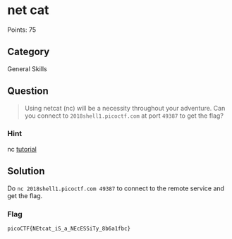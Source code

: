 # net cat
Points: 75

## Category
General Skills

## Question
>Using netcat (nc) will be a necessity throughout your adventure. Can you connect to `2018shell1.picoctf.com` at port `49387` to get the flag? 

### Hint
nc [tutorial](https://linux.die.net/man/1/nc)

## Solution
Do `nc 2018shell1.picoctf.com 49387` to connect to the remote service and get the flag.

### Flag
`picoCTF{NEtcat_iS_a_NEcESSiTy_8b6a1fbc}`
